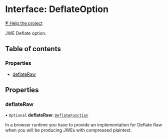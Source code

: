 # Interface: DeflateOption

[💗 Help the project](https://github.com/sponsors/panva)

JWE Deflate option.

## Table of contents

### Properties

- [deflateRaw](types.DeflateOption.md#deflateraw)

## Properties

### deflateRaw

• `Optional` **deflateRaw**: [`DeflateFunction`](types.DeflateFunction.md)

In a browser runtime you have to provide an implementation for Deflate Raw
when you will be producing JWEs with compressed plaintext.
